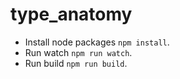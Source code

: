 type_anatomy
============
- Install node packages ``npm install``.
- Run watch ``npm run watch``.
- Run build ``npm run build``.